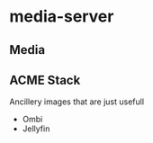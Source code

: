# media-server

## Media



## ACME Stack
Ancillery images that are just usefull

* Ombi
* Jellyfin

